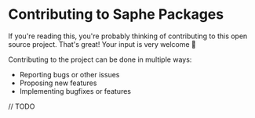 # Contributing to Saphe Packages

If you're reading this, you're probably thinking of contributing to this open source project. That's great! Your input is very welcome 🎉

Contributing to the project can be done in multiple ways:

- Reporting bugs or other issues
- Proposing new features
- Implementing bugfixes or features

// TODO
